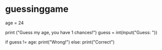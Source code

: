 # guessinggame
age = 24

print ("Guess my age, you have 1 chances!")
guess = int(input("Guess: "))

if guess != age:
    print("Wrong!")
else:
    print("Correct")
